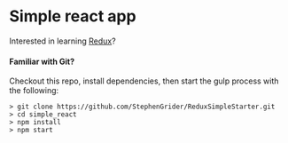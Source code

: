 # Simple react app

Interested in learning [Redux](https://www.udemy.com/react-redux/)?


#### Familiar with Git?
Checkout this repo, install dependencies, then start the gulp process with the following:

```
> git clone https://github.com/StephenGrider/ReduxSimpleStarter.git
> cd simple_react
> npm install
> npm start
```

